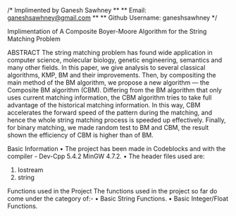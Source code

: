 /* Implimented by Ganesh Sawhney   **
** Email: ganeshsawhney@gmail.com  **
** Github Username: ganeshsawhney  */

Implimentation of A Composite Boyer-Moore Algorithm for the String Matching Problem

ABSTRACT
The string matching problem has found wide application in computer science, molecular biology, genetic engineering, semantics and many other fields. In this paper, we give analysis to several classical algorithms, KMP, BM and their improvements.
Then, by compositing the main method of the BM algorithm, we propose a new algorithm — the Composite BM algorithm (CBM). Differing from the BM algorithm that only uses current matching information, the CBM algorithm tries to take full advantage of the historical matching information. In this way, CBM accelerates the forward speed of the pattern during the matching, and hence the whole string matching process is speeded up effectively. 
Finally, for binary matching, we made random test to BM and CBM, the result shown the efficiency of CBM is higher than of BM.

Basic Information
•	The project has been made in Codeblocks and with the compiler - Dev-Cpp 5.4.2 MinGW 4.7.2.
•	The header files used are:
1.	Iostream
2.	string

Functions used in the Project
The functions used in the project so far do come under the category of:-
•	Basic String Functions.
•	Basic Integer/Float Functions.
